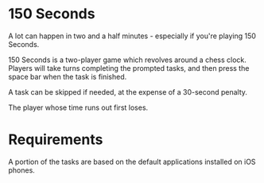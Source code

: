 # 150 Seconds

A lot can happen in two and a half minutes - especially if you're playing 150 Seconds.

150 Seconds is a two-player game which revolves around a chess clock. Players will take turns completing the prompted tasks, and then press the space bar when the task is finished.

A task can be skipped if needed, at the expense of a 30-second penalty.

The player whose time runs out first loses.


# Requirements

A portion of the tasks are based on the default applications installed on iOS phones.
